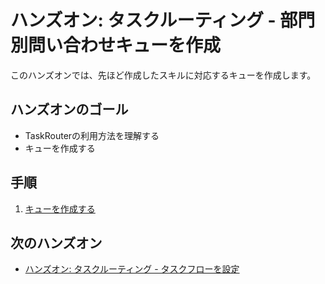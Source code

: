 #  ハンズオン: タスクルーティング - 部門別問い合わせキューを作成

このハンズオンでは、先ほど作成したスキルに対応するキューを作成します。

## ハンズオンのゴール
- TaskRouterの利用方法を理解する
- キューを作成する

## 手順
1. [キューを作成する](01-Create-Queues.md)

## 次のハンズオン

- [ハンズオン: タスクルーティング - タスクフローを設定](../05-Task-Routing-Workflow/00-Overview.md)

